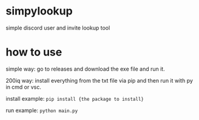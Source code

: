 # simpylookup
simple discord user and invite lookup tool

# how to use
simple way: go to releases and download the exe file and run it.

200iq way: install everything from the txt file via pip and then run it with py in cmd or vsc.

install example:
```pip install {the package to install}```

run example:
```python main.py```
